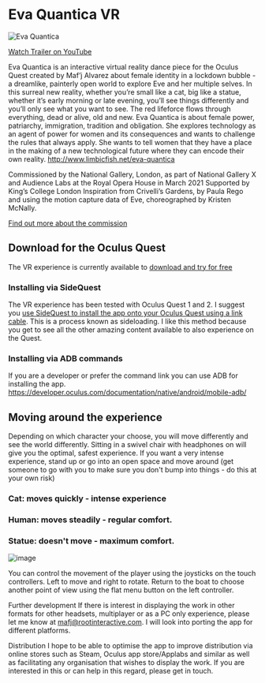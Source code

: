 # Eva Quantica VR
![Eva Quantica](https://img.itch.zone/aW1hZ2UvMTA1Njg4NS82MDQ4MjQ3LmpwZw==/original/FjEBM1.jpg)

[Watch Trailer on YouTube](https://youtu.be/NK-bpwSMoKs)



Eva Quantica is an interactive virtual reality dance piece for the Oculus Quest created by Maf’j Alvarez about female identity in a lockdown bubble - a dreamlike, painterly open world to explore Eve and her multiple selves. In this surreal new reality, whether you’re small like a cat, big like a statue, whether it’s early morning or late evening, you’ll see things differently and you’ll only see what you want to see. The red lifeforce flows through everything, dead or alive, old and new. Eva Quantica is about female power, patriarchy, immigration, tradition and obligation. She explores technology as an agent of power for women and its consequences and wants to challenge the rules that always apply. She wants to tell women that they have a place in the making of a new technological future where they can encode their own reality. http://www.limbicfish.net/eva-quantica

Commissioned by the National Gallery, London, as part of National Gallery X and Audience Labs at the Royal Opera House in March 2021 Supported by King’s College London Inspiration from Crivelli’s Gardens, by Paula Rego and using the motion capture data of Eve, choreographed by Kristen McNally. 

[Find out more about the commission](https://www.nationalgallery.org.uk/national-gallery-x/the-rules-do-not-apply)
 

## Download for the Oculus Quest
The VR experience is currently available to [download and try for free](https://github.com/blujay/eva-quantica/releases/download/v1.0/EvaQuantica04-May11.apk)


### Installing via SideQuest

The VR experience has been tested with Oculus Quest 1 and 2. I suggest you [use SideQuest to install the app onto your Oculus Quest using a link cable](https://sidequestvr.com/setup-howto). This is a process known as sideloading. I like this method because you get to see all the other amazing content available to also experience on the Quest. 

### Installing via ADB commands
If you are a developer or prefer the command link you can use ADB for installing the app.
https://developer.oculus.com/documentation/native/android/mobile-adb/

## Moving around the experience
Depending on which character your choose, you will move differently and see the world differently. Sitting in a swivel chair with headphones on will give you the optimal, safest experience. If you want a very intense experience, stand up or go into an open space and move around (get someone to go with you to make sure you don't bump into things - do this at your own risk)

### Cat: moves quickly - intense experience
### Human: moves steadily - regular comfort.
### Statue: doesn't move - maximum comfort.

![image](https://user-images.githubusercontent.com/1101918/119699201-ce6be680-be49-11eb-8bbc-4d663522ad72.png)


You can control the movement of the player using the joysticks on the touch controllers. Left to move and right to rotate.
Return to the boat to choose another point of view using the flat menu button on the left controller.


Further development
If there is interest in displaying the work in other formats for other headsets, multiplayer or as a PC only experience, please let me know at mafj@rootinteractive.com. I will look into porting the app for different platforms.

Distribution
I hope to be able to optimise the app to improve distribution via online stores such as Steam, Oculus app store/Applabs and similar as well as facilitating any organisation that wishes to display the work. If you are interested in this or can help in this regard, please get in touch.
